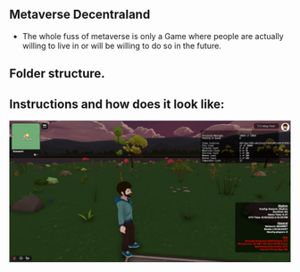 ## Metaverse Decentraland

   * The whole fuss of metaverse is only a Game where people are actually willing
   to live in or will be willing to do so in the future.

##  Folder structure.
    

## Instructions and how does it look like:
   ![decentraland_001](readme-images/decentraland_001.png)
